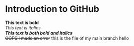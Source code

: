 # Introduction to GitHub
 **This text is bold**\
 *This text is italics*\
 ***This text is both bold and italics***\
 ~~OOPS I made an error~~
this is the file of my main branch
hello
